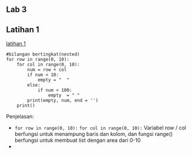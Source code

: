 ## Lab 3
## Latihan 1
[latihan 1](assets/img/lab-3/1.png)
```
#bilangan bertingkat(nested)
for row in range(0, 10):
    for col in range(0, 10):
        num = row + col
        if num < 10:
            empty = "  "
        else:
            if num < 100:
                empty  = " "
        print(empty, num, end = '')
    print()
```
Penjelasan:
* ``for row in range(0, 10):`` ``for col in range(0, 10):`` Variabel row / col berfungsi untuk menampung baris dan kolom, dan fungsi range() berfungsi untuk membuat list dengan area dari 0-10
* 
